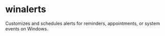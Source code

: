 # winalerts
Customizes and schedules alerts for reminders, appointments, or system events on Windows.
